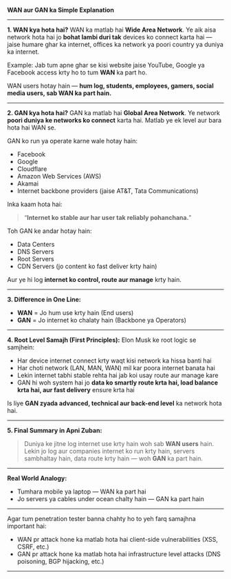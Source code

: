 **WAN aur GAN ka Simple Explanation**

---

**1. WAN kya hota hai?**
WAN ka matlab hai **Wide Area Network**. Ye aik aisa network hota hai jo **bohat lambi duri tak** devices ko connect karta hai — jaise humare ghar ka internet, offices ka network ya poori country ya duniya ka internet.

Example: Jab tum apne ghar se kisi website jaise YouTube, Google ya Facebook access krty ho to tum **WAN** ka part ho.

WAN users hotay hain — **hum log, students, employees, gamers, social media users, sab WAN ka part hain.**

---

**2. GAN kya hota hai?**
GAN ka matlab hai **Global Area Network**. Ye network **poori duniya ke networks ko connect** karta hai. Matlab ye ek level aur bara hota hai WAN se.

GAN ko run ya operate karne wale hotay hain:

* Facebook
* Google
* Cloudflare
* Amazon Web Services (AWS)
* Akamai
* Internet backbone providers (jaise AT\&T, Tata Communications)

Inka kaam hota hai:

> “**Internet ko stable aur har user tak reliably pohanchana.**”

Toh GAN ke andar hotay hain:

* Data Centers
* DNS Servers
* Root Servers
* CDN Servers (jo content ko fast deliver krty hain)

Aur ye hi log **internet ko control, route aur manage** krty hain.

---

**3. Difference in One Line:**

* **WAN** = Jo hum use krty hain (End users)
* **GAN** = Jo internet ko chalaty hain (Backbone ya Operators)

---

**4. Root Level Samajh (First Principles):**
Elon Musk ke root logic se samjhein:

* Har device internet connect krty waqt kisi network ka hissa banti hai
* Har choti network (LAN, MAN, WAN) mil kar poora internet banata hai
* Lekin internet tabhi stable rehta hai jab koi usay route aur manage kare
* GAN hi woh system hai jo **data ko smartly route krta hai, load balance krta hai, aur fast delivery** ensure krta hai

Is liye **GAN zyada advanced, technical aur back-end level** ka network hota hai.

---

**5. Final Summary in Apni Zuban:**

> Duniya ke jitne log internet use krty hain woh sab **WAN users** hain.
> Lekin jo log aur companies internet ko run krty hain, servers sambhaltay hain, data route krty hain — woh **GAN** ka part hain.

---

**Real World Analogy:**

* Tumhara mobile ya laptop — WAN ka part hai
* Jo servers ya cables under ocean chalty hain — GAN ka part hain

---

Agar tum penetration tester banna chahty ho to yeh farq samajhna important hai:

* WAN pr attack hone ka matlab hota hai client-side vulnerabilities (XSS, CSRF, etc.)
* GAN pr attack hone ka matlab hota hai infrastructure level attacks (DNS poisoning, BGP hijacking, etc.)

---

